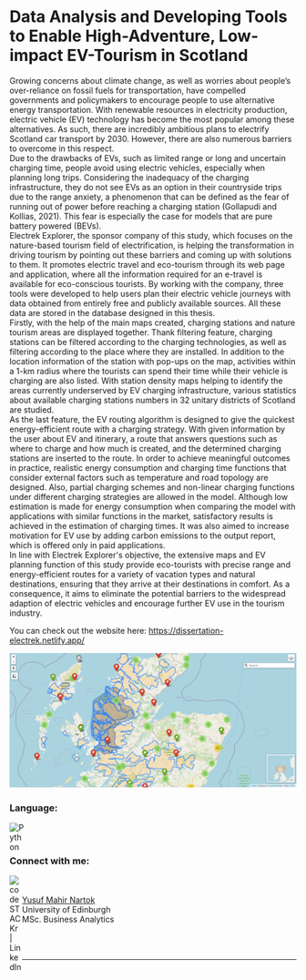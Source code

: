# Data Analysis and Developing Tools to Enable High-Adventure, Low-impact EV-Tourism in Scotland 
  Growing concerns about climate change, as well as worries about people’s over-reliance on fossil fuels for transportation, have compelled governments and policymakers to encourage people to use alternative energy transportation. With renewable resources in electricity production, electric vehicle (EV) technology has become the most popular among these alternatives. As such, there are incredibly ambitious plans to electrify Scotland car transport by 2030. However, there are also numerous barriers to overcome in this respect. 
<br />
  Due to the drawbacks of EVs, such as limited range or long and uncertain charging time, people avoid using electric vehicles, especially when planning long trips. Considering the inadequacy of the charging infrastructure, they do not see EVs as an option in their countryside trips due to the range anxiety, a phenomenon that can be defined as the fear of running out of power before reaching a charging station (Gollapudi and Kollias, 2021). This fear is especially the case for models that are pure battery powered (BEVs). 
<br />
  Electrek Explorer, the sponsor company of this study, which focuses on the nature-based tourism field of electrification, is helping the transformation in driving tourism by pointing out these barriers and coming up with solutions to them. It promotes electric travel and eco-tourism through its web page and application, where all the information required for an e-travel is available for eco-conscious tourists. By working with the company, three tools were developed to help users plan their electric vehicle journeys with data obtained from entirely free and publicly available sources. All these data are stored in the database designed in this thesis.
<br />
  Firstly, with the help of the main maps created, charging stations and nature tourism areas are displayed together. Thank filtering feature, charging stations can be filtered according to the charging technologies, as well as filtering according to the place where they are installed. In addition to the location information of the station with pop-ups on the map, activities within a 1-km radius where the tourists can spend their time while their vehicle is charging are also listed. 
  With station density maps helping to identify the areas currently underserved by EV charging infrastructure, various statistics about available charging stations numbers in 32 unitary districts of Scotland are studied. 
<br />
  As the last feature, the EV routing algorithm is designed to give the quickest energy-efficient route with a charging strategy. With given information by the user about EV and itinerary, a route that answers questions such as where to charge and how much is created, and the determined charging stations are inserted to the route. In order to achieve meaningful outcomes in practice, realistic energy consumption and charging time functions that consider external factors such as temperature and road topology are designed. Also, partial charging schemes and non-linear charging functions under different charging strategies are allowed in the model. Although low estimation is made for energy consumption when comparing the model with applications with similar functions in the market, satisfactory results is achieved in the estimation of charging times. It was also aimed to increase motivation for EV use by adding carbon emissions to the output report, which is offered only in paid applications.
<br />
  In line with Electrek Explorer's objective, the extensive maps and EV planning function of this study provide eco-tourists with precise range and energy-efficient routes for a variety of vacation types and natural destinations, ensuring that they arrive at their destinations in comfort. As a consequence, it aims to eliminate the potential barriers to the widespread adaption of electric vehicles and encourage further EV use in the tourism industry.


You can check out the website here: https://dissertation-electrek.netlify.app/

![](sample-map-website-diagram.png)

### Language:

<img align="left" alt="Python" width="26px" src="https://raw.githubusercontent.com/jmnote/z-icons/master/svg/python.svg">
<br /><br />

### Connect with me:

[<img align="left" alt="codeSTACKr | LinkedIn" width="22px" src="https://cdn.jsdelivr.net/npm/simple-icons@v3/icons/linkedin.svg" />][linkedin]
<br /><br />
[Yusuf Mahir Nartok](mailto:yusufmahirnartok@gmail.com?subject=[GitHub]%20Disseration%20Code)
<br />
University of Edinburgh
<br />
MSc. Business Analytics 

<br />
<br />

---


[linkedin]: https://www.linkedin.com/in/yusufmahirnartok/
